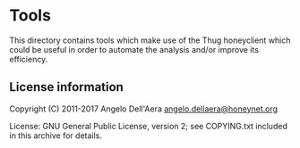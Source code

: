 # Tools

This directory contains tools which make use of the Thug honeyclient
which could be useful in order to automate the analysis and/or improve
its efficiency.

## License information

Copyright (C) 2011-2017 Angelo Dell'Aera <angelo.dellaera@honeynet.org>

License: GNU General Public License, version 2; see COPYING.txt
         included in this archive for details.
